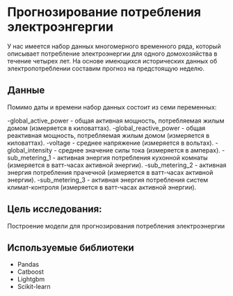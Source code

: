 # Прогнозирование потребления электроэнгергии


У нас имеется набор данных многомерного временного ряда, который описывает потребление электроэнергии для одного домохозяйства в течение четырех лет.
На основе имеющихся исторических данных об электропотреблении составим прогноз на предстоящую неделю.


## Данные

Помимо даты и времени набор данных состоит из семи переменных:

-global_active_power - общая активная мощность, потребляемая жилым домом (измеряется в киловаттах).
-global_reactive_power - общая реактивная мощность, потребляемая жилым домом (измеряется в киловаттах).
-voltage - среднее напряжение (измеряется в вольтах).
-global_intensity - среднее значение силы тока (измеряется в амперах).
-sub_metering_1 - активная энергия потребления кухонной комнаты (измеряется в ватт-часах активной энергии).
-sub_metering_2 - активная энергия потребления прачечной (измеряется в ватт-часах активной энергии).
-sub_metering_3 - активная энергия потребления систем климат-контроля (измеряется в ватт-часах активной энергии).


## Цель исследования: 
Построение модели для прогнозирования потребления электроэнергии

## Используемые библиотеки
* Pandas
* Catboost
* Lightgbm 
* Scikit-learn